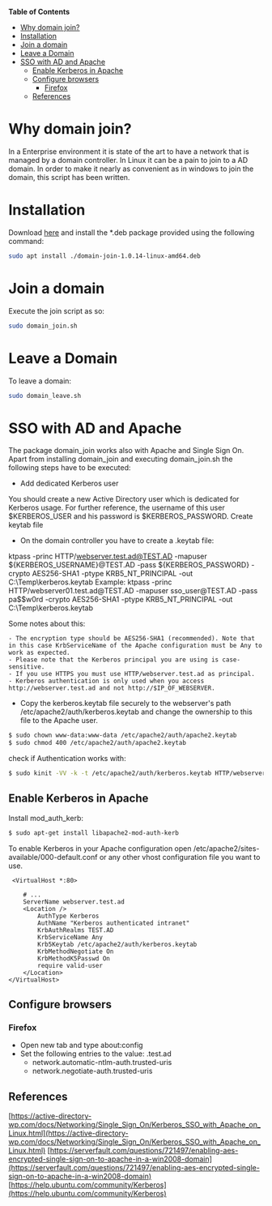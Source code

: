 **Table of Contents**
- [Why domain join?](#why-domain-join)
- [Installation](#installation)
- [Join a domain](#join-a-domain)
- [Leave a Domain](#leave-a-domain)
- [SSO with AD and Apache](#sso-with-ad-and-apache)
  * [Enable Kerberos in Apache](#enable-kerberos-in-apache)
  * [Configure browsers](#configure-browsers)
    + [Firefox](#firefox)
  * [References](#references)



# Why domain join?
In a Enterprise environment it is state of the art to have a network that is managed by a domain controller. In Linux it can be a pain to join to a AD domain. In order to make it nearly as convenient as in windows to join the domain, this script has been written.
# Installation
Download [here](https://github.com/majojoe/domain_join/releases/download/v1.0.14/domain-join-1.0.14-linux-amd64.deb) and install the \*.deb package provided using the following command:
```bash
sudo apt install ./domain-join-1.0.14-linux-amd64.deb
```
# Join a domain
Execute the join script as so:
```bash
sudo domain_join.sh
```
# Leave a Domain
To leave a domain:
```bash
sudo domain_leave.sh
```
 
# SSO with AD and Apache

The package domain_join works also with Apache and Single Sign On. Apart from installing domain_join and executing domain_join.sh the following steps have to be executed:


- Add dedicated Kerberos user

You should create a new Active Directory user which is dedicated for Kerberos usage. For further reference, the username of this user $KERBEROS_USER and his password is $KERBEROS_PASSWORD.
Create keytab file

- On the domain controller you have to create a .keytab file:

ktpass -princ HTTP/webserver.test.ad@TEST.AD -mapuser ${KERBEROS_USERNAME}@TEST.AD -pass ${KERBEROS_PASSWORD} -crypto AES256-SHA1 -ptype KRB5_NT_PRINCIPAL -out C:\Temp\kerberos.keytab
Example:
ktpass -princ HTTP/webserver01.test.ad@TEST.AD -mapuser sso_user@TEST.AD -pass pa$$w0rd -crypto AES256-SHA1 -ptype KRB5_NT_PRINCIPAL -out C:\Temp\kerberos.keytab

Some notes about this:

    - The encryption type should be AES256-SHA1 (recommended). Note that in this case KrbServiceName of the Apache configuration must be Any to work as expected.
    - Please note that the Kerberos principal you are using is case-sensitive. 
    - If you use HTTPS you must use HTTP/webserver.test.ad as principal.
    - Kerberos authentication is only used when you access http://webserver.test.ad and not http://$IP_OF_WEBSERVER.
    

- Copy the kerberos.keytab file securely to the webserver's path /etc/apache2/auth/kerberos.keytab and change the ownership to this file to the Apache user.

```bash
$ sudo chown www-data:www-data /etc/apache2/auth/apache2.keytab
$ sudo chmod 400 /etc/apache2/auth/apache2.keytab
```

check if Authentication works with:
```bash
$ sudo kinit -VV -k -t /etc/apache2/auth/kerberos.keytab HTTP/webserver.test.ad@TEST.AD
```

## Enable Kerberos in Apache

Install mod_auth_kerb:

```bash
$ sudo apt-get install libapache2-mod-auth-kerb
```

To enable Kerberos in your Apache configuration open /etc/apache2/sites-available/000-default.conf or any other vhost configuration file you want to use.

```
 <VirtualHost *:80>
 
	# ...
	ServerName webserver.test.ad      
	<Location />
		AuthType Kerberos
		AuthName "Kerberos authenticated intranet"
		KrbAuthRealms TEST.AD
		KrbServiceName Any
		Krb5Keytab /etc/apache2/auth/kerberos.keytab
		KrbMethodNegotiate On
		KrbMethodK5Passwd On
		require valid-user
	</Location>
</VirtualHost>
```

## Configure browsers

### Firefox
- Open new tab and type about:config 
- Set the following entries to the value: .test.ad
  - network.automatic-ntlm-auth.trusted-uris
  - network.negotiate-auth.trusted-uris


## References
[https://active-directory-wp.com/docs/Networking/Single_Sign_On/Kerberos_SSO_with_Apache_on_Linux.html](https://active-directory-wp.com/docs/Networking/Single_Sign_On/Kerberos_SSO_with_Apache_on_Linux.html)
[https://serverfault.com/questions/721497/enabling-aes-encrypted-single-sign-on-to-apache-in-a-win2008-domain](https://serverfault.com/questions/721497/enabling-aes-encrypted-single-sign-on-to-apache-in-a-win2008-domain)
[https://help.ubuntu.com/community/Kerberos](https://help.ubuntu.com/community/Kerberos)

